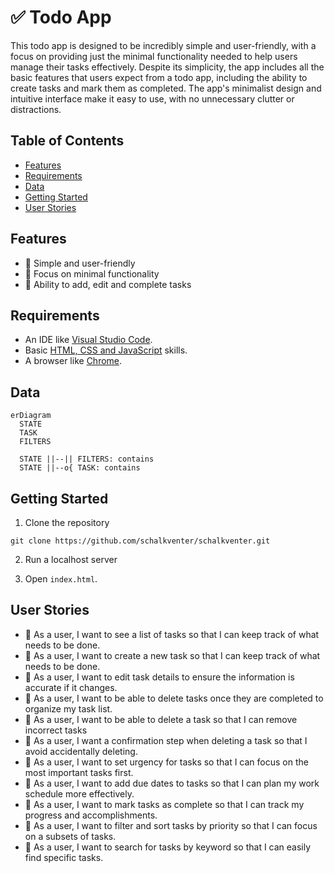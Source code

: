 <!-- omit in toc -->
# ✅ Todo App

This todo app is designed to be incredibly simple and user-friendly, with a focus on providing just the minimal functionality needed to help users manage their tasks effectively. Despite its simplicity, the app includes all the basic features that users expect from a todo app, including the ability to create tasks and mark them as completed. The app's minimalist design and intuitive interface make it easy to use, with no unnecessary clutter or distractions.

<!-- omit in toc -->
## Table of Contents

- [Features](#features)
- [Requirements](#requirements)
- [Data](#data)
- [Getting Started](#getting-started)
- [User Stories](#user-stories)

## Features

- 💚 Simple and user-friendly
- 🐜 Focus on minimal functionality
- 💪 Ability to add, edit and complete tasks

## Requirements

- An IDE like [Visual Studio Code](https://code.visualstudio.com).
- Basic [HTML, CSS and JavaScript](https://developer.mozilla.org/en-US/docs/Learn) skills.
- A browser like [Chrome](https://www.google.com/chrome).

## Data

```mermaid
erDiagram
  STATE
  TASK
  FILTERS

  STATE ||--|| FILTERS: contains
  STATE ||--o{ TASK: contains
```

## Getting Started

1. Clone the repository

```
git clone https://github.com/schalkventer/schalkventer.git
```

2. Run a localhost server

3. Open `index.html`.

## User Stories

- 👤 As a user, I want to see a list of tasks so that I can keep track of what needs to be done.
- 👤 As a user, I want to create a new task so that I can keep track of what needs to be done.
- 👤 As a user, I want to edit task details to ensure the information is accurate if it changes.
- 👤 As a user, I want to be able to delete tasks once they are completed to organize my task list.
- 👤 As a user, I want to be able to delete a task so that I can remove incorrect tasks
- 👤 As a user, I want a confirmation step when deleting a task so that I avoid accidentally deleting.
- 👤 As a user, I want to set urgency for tasks so that I can focus on the most important tasks first.
- 👤 As a user, I want to add due dates to tasks so that I can plan my work schedule more effectively.
- 👤 As a user, I want to mark tasks as complete so that I can track my progress and accomplishments.
- 👤 As a user, I want to filter and sort tasks by priority so that I can focus on a subsets of tasks.
- 👤 As a user, I want to search for tasks by keyword so that I can easily find specific tasks.